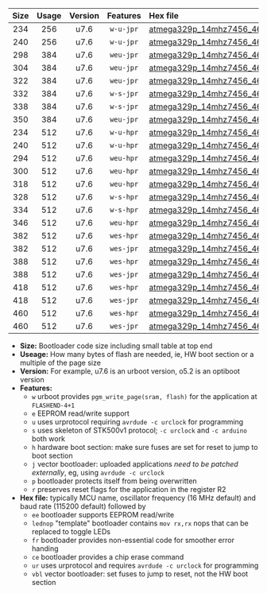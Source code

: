 |Size|Usage|Version|Features|Hex file|
|:-:|:-:|:-:|:-:|:--|
|234|256|u7.6|`w-u-jpr`|[atmega329p_14mhz7456_460800bps_ur_vbl.hex](https://raw.githubusercontent.com/stefanrueger/urboot/main//atmega329p_14mhz7456_460800bps_ur_vbl.hex)|
|240|256|u7.6|`w-u-jpr`|[atmega329p_14mhz7456_460800bps_lednop_ur_vbl.hex](https://raw.githubusercontent.com/stefanrueger/urboot/main//atmega329p_14mhz7456_460800bps_lednop_ur_vbl.hex)|
|298|384|u7.6|`weu-jpr`|[atmega329p_14mhz7456_460800bps_ee_ur_vbl.hex](https://raw.githubusercontent.com/stefanrueger/urboot/main//atmega329p_14mhz7456_460800bps_ee_ur_vbl.hex)|
|304|384|u7.6|`weu-jpr`|[atmega329p_14mhz7456_460800bps_ee_lednop_ur_vbl.hex](https://raw.githubusercontent.com/stefanrueger/urboot/main//atmega329p_14mhz7456_460800bps_ee_lednop_ur_vbl.hex)|
|322|384|u7.6|`weu-jpr`|[atmega329p_14mhz7456_460800bps_ee_lednop_fr_ur_vbl.hex](https://raw.githubusercontent.com/stefanrueger/urboot/main//atmega329p_14mhz7456_460800bps_ee_lednop_fr_ur_vbl.hex)|
|332|384|u7.6|`w-s-jpr`|[atmega329p_14mhz7456_460800bps_vbl.hex](https://raw.githubusercontent.com/stefanrueger/urboot/main//atmega329p_14mhz7456_460800bps_vbl.hex)|
|338|384|u7.6|`w-s-jpr`|[atmega329p_14mhz7456_460800bps_lednop_vbl.hex](https://raw.githubusercontent.com/stefanrueger/urboot/main//atmega329p_14mhz7456_460800bps_lednop_vbl.hex)|
|350|384|u7.6|`weu-jpr`|[atmega329p_14mhz7456_460800bps_ee_lednop_fr_ce_ur_vbl.hex](https://raw.githubusercontent.com/stefanrueger/urboot/main//atmega329p_14mhz7456_460800bps_ee_lednop_fr_ce_ur_vbl.hex)|
|234|512|u7.6|`w-u-hpr`|[atmega329p_14mhz7456_460800bps_ur.hex](https://raw.githubusercontent.com/stefanrueger/urboot/main//atmega329p_14mhz7456_460800bps_ur.hex)|
|240|512|u7.6|`w-u-hpr`|[atmega329p_14mhz7456_460800bps_lednop_ur.hex](https://raw.githubusercontent.com/stefanrueger/urboot/main//atmega329p_14mhz7456_460800bps_lednop_ur.hex)|
|294|512|u7.6|`weu-hpr`|[atmega329p_14mhz7456_460800bps_ee_ur.hex](https://raw.githubusercontent.com/stefanrueger/urboot/main//atmega329p_14mhz7456_460800bps_ee_ur.hex)|
|300|512|u7.6|`weu-hpr`|[atmega329p_14mhz7456_460800bps_ee_lednop_ur.hex](https://raw.githubusercontent.com/stefanrueger/urboot/main//atmega329p_14mhz7456_460800bps_ee_lednop_ur.hex)|
|318|512|u7.6|`weu-hpr`|[atmega329p_14mhz7456_460800bps_ee_lednop_fr_ur.hex](https://raw.githubusercontent.com/stefanrueger/urboot/main//atmega329p_14mhz7456_460800bps_ee_lednop_fr_ur.hex)|
|328|512|u7.6|`w-s-hpr`|[atmega329p_14mhz7456_460800bps.hex](https://raw.githubusercontent.com/stefanrueger/urboot/main//atmega329p_14mhz7456_460800bps.hex)|
|334|512|u7.6|`w-s-hpr`|[atmega329p_14mhz7456_460800bps_lednop.hex](https://raw.githubusercontent.com/stefanrueger/urboot/main//atmega329p_14mhz7456_460800bps_lednop.hex)|
|346|512|u7.6|`weu-hpr`|[atmega329p_14mhz7456_460800bps_ee_lednop_fr_ce_ur.hex](https://raw.githubusercontent.com/stefanrueger/urboot/main//atmega329p_14mhz7456_460800bps_ee_lednop_fr_ce_ur.hex)|
|382|512|u7.6|`wes-hpr`|[atmega329p_14mhz7456_460800bps_ee.hex](https://raw.githubusercontent.com/stefanrueger/urboot/main//atmega329p_14mhz7456_460800bps_ee.hex)|
|382|512|u7.6|`wes-jpr`|[atmega329p_14mhz7456_460800bps_ee_vbl.hex](https://raw.githubusercontent.com/stefanrueger/urboot/main//atmega329p_14mhz7456_460800bps_ee_vbl.hex)|
|388|512|u7.6|`wes-hpr`|[atmega329p_14mhz7456_460800bps_ee_lednop.hex](https://raw.githubusercontent.com/stefanrueger/urboot/main//atmega329p_14mhz7456_460800bps_ee_lednop.hex)|
|388|512|u7.6|`wes-jpr`|[atmega329p_14mhz7456_460800bps_ee_lednop_vbl.hex](https://raw.githubusercontent.com/stefanrueger/urboot/main//atmega329p_14mhz7456_460800bps_ee_lednop_vbl.hex)|
|418|512|u7.6|`wes-hpr`|[atmega329p_14mhz7456_460800bps_ee_lednop_fr.hex](https://raw.githubusercontent.com/stefanrueger/urboot/main//atmega329p_14mhz7456_460800bps_ee_lednop_fr.hex)|
|418|512|u7.6|`wes-jpr`|[atmega329p_14mhz7456_460800bps_ee_lednop_fr_vbl.hex](https://raw.githubusercontent.com/stefanrueger/urboot/main//atmega329p_14mhz7456_460800bps_ee_lednop_fr_vbl.hex)|
|460|512|u7.6|`wes-hpr`|[atmega329p_14mhz7456_460800bps_ee_lednop_fr_ce.hex](https://raw.githubusercontent.com/stefanrueger/urboot/main//atmega329p_14mhz7456_460800bps_ee_lednop_fr_ce.hex)|
|460|512|u7.6|`wes-jpr`|[atmega329p_14mhz7456_460800bps_ee_lednop_fr_ce_vbl.hex](https://raw.githubusercontent.com/stefanrueger/urboot/main//atmega329p_14mhz7456_460800bps_ee_lednop_fr_ce_vbl.hex)|

- **Size:** Bootloader code size including small table at top end
- **Useage:** How many bytes of flash are needed, ie, HW boot section or a multiple of the page size
- **Version:** For example, u7.6 is an urboot version, o5.2 is an optiboot version
- **Features:**
  + `w` urboot provides `pgm_write_page(sram, flash)` for the application at `FLASHEND-4+1`
  + `e` EEPROM read/write support
  + `u` uses urprotocol requiring `avrdude -c urclock` for programming
  + `s` uses skeleton of STK500v1 protocol; `-c urclock` and `-c arduino` both work
  + `h` hardware boot section: make sure fuses are set for reset to jump to boot section
  + `j` vector bootloader: uploaded applications *need to be patched externally*, eg, using `avrdude -c urclock`
  + `p` bootloader protects itself from being overwritten
  + `r` preserves reset flags for the application in the register R2
- **Hex file:** typically MCU name, oscillator frequency (16 MHz default) and baud rate (115200 default) followed by
  + `ee` bootloader supports EEPROM read/write
  + `lednop` "template" bootloader contains `mov rx,rx` nops that can be replaced to toggle LEDs
  + `fr` bootloader provides non-essential code for smoother error handing
  + `ce` bootloader provides a chip erase command
  + `ur` uses urprotocol and requires `avrdude -c urclock` for programming
  + `vbl` vector bootloader: set fuses to jump to reset, not the HW boot section
